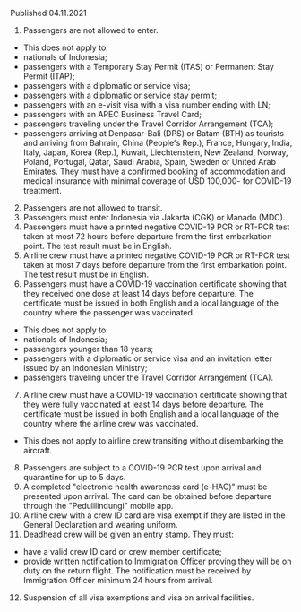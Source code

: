 Published 04.11.2021
1. Passengers are not allowed to enter.
- This does not apply to:
- nationals of Indonesia;
- passengers with a Temporary Stay Permit (ITAS) or Permanent Stay Permit (ITAP);
- passengers with a diplomatic or service visa;
- passengers with a diplomatic or service stay permit;
- passengers with an e-visit visa with a visa number ending with LN;
- passengers with an APEC Business Travel Card;
- passengers traveling under the Travel Corridor Arrangement (TCA);
- passengers arriving at Denpasar-Bali (DPS) or Batam (BTH) as tourists and arriving from Bahrain, China (People's Rep.), France, Hungary, India, Italy, Japan, Korea (Rep.), Kuwait, Liechtenstein, New Zealand, Norway, Poland, Portugal, Qatar, Saudi Arabia, Spain, Sweden or United Arab Emirates. They must have a confirmed booking of accommodation and medical insurance with minimal coverage of USD 100,000- for COVID-19 treatment.
2. Passengers are not allowed to transit.
3. Passengers must enter Indonesia via Jakarta (CGK) or Manado (MDC).
4. Passengers must have a printed negative COVID-19 PCR or RT-PCR test taken at most 72 hours before departure from the first embarkation point. The test result must be in English.
5. Airline crew must have a printed negative COVID-19 PCR or RT-PCR test taken at most 7 days before departure from the first embarkation point. The test result must be in English.
6. Passengers must have a COVID-19 vaccination certificate showing that they received one dose at least 14 days before departure. The certificate must be issued in both English and a local language of the country where the passenger was vaccinated.
- This does not apply to:
- nationals of Indonesia;
- passengers younger than 18 years;
- passengers with a diplomatic or service visa and an invitation letter issued by an Indonesian Ministry;
- passengers traveling under the Travel Corridor Arrangement (TCA).
7. Airline crew must have a COVID-19 vaccination certificate showing that they were fully vaccinated at least 14 days before departure. The certificate must be issued in both English and a local language of the country where the airline crew was vaccinated.
- This does not apply to airline crew transiting without disembarking the aircraft.
8. Passengers are subject to a COVID-19 PCR test upon arrival and quarantine for up to 5 days.
9. A completed "electronic health awareness card (e-HAC)" must be presented upon arrival. The card can be obtained before departure through the "Pedulilindungi" mobile app.
10. Airline crew with a crew ID card are visa exempt if they are listed in the General Declaration and wearing uniform.
11. Deadhead crew will be given an entry stamp. They must:
- have a valid crew ID card or crew member certificate;
- provide written notification to Immigration Officer proving they will be on duty on the return flight. The notification must be received by Immigration Officer minimum 24 hours from arrival.
12. Suspension of all visa exemptions and visa on arrival facilities.